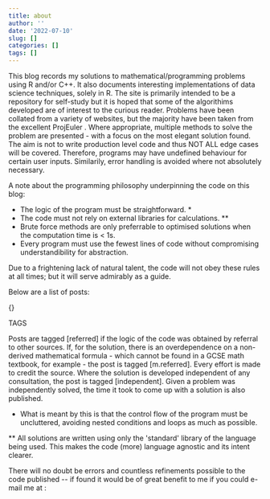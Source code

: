 ```yaml
---
title: about
author: ''
date: '2022-07-10'
slug: []
categories: []
tags: []
---
```

This blog records my solutions to mathematical/programming problems using R and/or C++. It also documents interesting implementations of data science techniques, solely in R.  The site is primarily intended to be a repository for self-study but it is hoped that some of the algorithims developed are of interest to the curious reader. Problems have been collated from a variety of websites, but the majority have been taken from the excellent <a> ProjEuler </a>. Where appropriate, multiple methods to solve the problem are presented - with a focus on the most elegant solution found. The aim is not to write production level code and thus  NOT ALL edge cases will be covered. Therefore, programs may have undefined behaviour for certain user inputs. Similarily, error handling is avoided where not absolutely necessary.

A note about the programming philosophy underpinning the code on this blog:

- The logic of the program must be straightforward. *
- The code must not rely on external libraries for calculations. **
- Brute force methods are only preferrable to optimised solutions when the computation time is < 1s.
- Every program must use the fewest lines of code without compromising understandibility for abstraction.

Due to a frightening lack of natural talent, the code will not obey these rules at all times; but it will serve admirably as a guide.

Below are a list of posts:

{}


TAGS

Posts are tagged [referred] if the logic of the code was obtained by referral to other sources. If, for the solution, there is an overdependence on a non-derived mathematical formula - which cannot be found in a GCSE math textbook, for example - the post is tagged [m.referred]. Every effort is made to credit the source. Where the solution is developed independent of any consultation, the post is tagged [independent]. Given a problem was independently solved, the time it took to come up with a solution is also published.  



* What is meant by this is that the control flow of the program must be uncluttered, avoiding nested conditions and loops as much as possible.

** All solutions are written using only the 'standard' library of the language being used. This makes the code (more) language agnostic and its intent clearer.

There will no doubt be errors and countless refinements possible to the code published -- if found it would be of great benefit to me if you could e-mail me at :   

